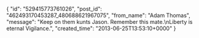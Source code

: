  {
   "id": "529415773761026",
   "post_id": "462493170453287_480688621967075",
   "from_name": "Adam Thomas",
   "message": "Keep on them kunts Jason.  Remember this mate.\nLiberty is eternal Vigilance.",
   "created_time": "2013-06-25T13:53:10+0000"
 }
